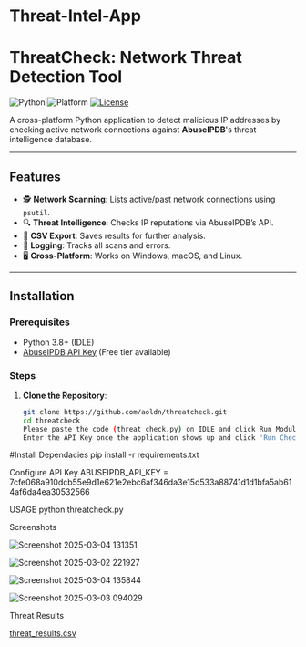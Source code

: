 # Threat-Intel-App

# ThreatCheck: Network Threat Detection Tool

![Python](https://img.shields.io/badge/Python-3.8%2B-blue)
![Platform](https://img.shields.io/badge/Platform-Windows%20%7C%20macOS%20%7C%20Linux-green)
[![License](https://img.shields.io/badge/License-MIT-orange)](LICENSE)

A cross-platform Python application to detect malicious IP addresses by checking active network connections against **AbuseIPDB**'s threat intelligence database. 

---

## Features
- 🕵️ **Network Scanning**: Lists active/past network connections using `psutil`.
- 🔍 **Threat Intelligence**: Checks IP reputations via AbuseIPDB’s API.
- 📂 **CSV Export**: Saves results for further analysis.
- 📝 **Logging**: Tracks all scans and errors.
- 🖥️ **Cross-Platform**: Works on Windows, macOS, and Linux.

---

## Installation

### Prerequisites
- Python 3.8+ (IDLE)
- [AbuseIPDB API Key](https://www.abuseipdb.com/api) (Free tier available)

### Steps
1. **Clone the Repository**:
   ```bash
   git clone https://github.com/aoldn/threatcheck.git
   cd threatcheck
   Please paste the code (threat_check.py) on IDLE and click Run Module.
   Enter the API Key once the application shows up and click 'Run Check'.

#Install Dependacies
pip install -r requirements.txt

Configure API Key
ABUSEIPDB_API_KEY = 7cfe068a910dcb55e9d1e621e2ebc6af346da3e15d533a88741d1d1bfa5ab614af6da4ea30532566

USAGE
python threatcheck.py

Screenshots

![Screenshot 2025-03-04 131351](https://github.com/user-attachments/assets/df6e7f5b-aa31-4458-ac19-fe74a0b74cd0)

![Screenshot 2025-03-02 221927](https://github.com/user-attachments/assets/c7a15011-d771-4dac-a86b-7807eee78117)

![Screenshot 2025-03-04 135844](https://github.com/user-attachments/assets/7a3cf26c-4b0e-4dc9-9f48-1b3978838a4f)

![Screenshot 2025-03-03 094029](https://github.com/user-attachments/assets/2f0735f4-f502-45c9-864b-76edfc422d99)


Threat Results

[threat_results.csv](https://github.com/user-attachments/files/19072248/threat_results.csv)

